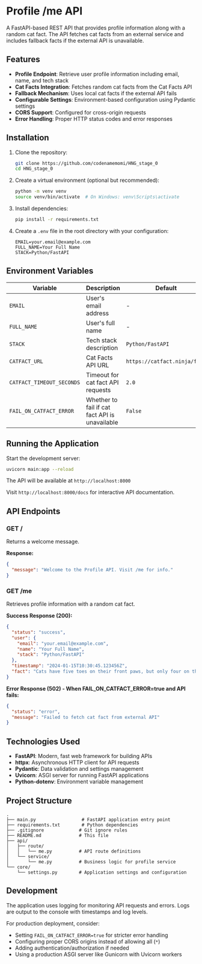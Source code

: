 # Profile /me API

A FastAPI-based REST API that provides profile information along with a random cat fact. The API fetches cat facts from an external service and includes fallback facts if the external API is unavailable.

## Features

- **Profile Endpoint**: Retrieve user profile information including email, name, and tech stack
- **Cat Facts Integration**: Fetches random cat facts from the Cat Facts API
- **Fallback Mechanism**: Uses local cat facts if the external API fails
- **Configurable Settings**: Environment-based configuration using Pydantic settings
- **CORS Support**: Configured for cross-origin requests
- **Error Handling**: Proper HTTP status codes and error responses

## Installation

1. Clone the repository:
   ```bash
   git clone https://github.com/codenamemomi/HNG_stage_0
   cd HNG_stage_0
   ```

2. Create a virtual environment (optional but recommended):
   ```bash
   python -m venv venv
   source venv/bin/activate  # On Windows: venv\Scripts\activate
   ```

3. Install dependencies:
   ```bash
   pip install -r requirements.txt
   ```

4. Create a `.env` file in the root directory with your configuration:
   ```env
   EMAIL=your.email@example.com
   FULL_NAME=Your Full Name
   STACK=Python/FastAPI
   ```

## Environment Variables

| Variable | Description | Default | Required |
|----------|-------------|---------|----------|
| `EMAIL` | User's email address | - | Yes |
| `FULL_NAME` | User's full name | - | Yes |
| `STACK` | Tech stack description | `Python/FastAPI` | Yes |
| `CATFACT_URL` | Cat Facts API URL | `https://catfact.ninja/fact` | Yes |
| `CATFACT_TIMEOUT_SECONDS` | Timeout for cat fact API requests | `2.0` | Yes |
| `FAIL_ON_CATFACT_ERROR` | Whether to fail if cat fact API is unavailable | `False` | Yes |

## Running the Application

Start the development server:
```bash
uvicorn main:app --reload
```

The API will be available at `http://localhost:8000`

Visit `http://localhost:8000/docs` for interactive API documentation.

## API Endpoints

### GET /
Returns a welcome message.

**Response:**
```json
{
  "message": "Welcome to the Profile API. Visit /me for info."
}
```

### GET /me
Retrieves profile information with a random cat fact.

**Success Response (200):**
```json
{
  "status": "success",
  "user": {
    "email": "your.email@example.com",
    "name": "Your Full Name",
    "stack": "Python/FastAPI"
  },
  "timestamp": "2024-01-15T10:30:45.123456Z",
  "fact": "Cats have five toes on their front paws, but only four on their back paws."
}
```

**Error Response (502) - When FAIL_ON_CATFACT_ERROR=true and API fails:**
```json
{
  "status": "error",
  "message": "Failed to fetch cat fact from external API"
}
```

## Technologies Used

- **FastAPI**: Modern, fast web framework for building APIs
- **httpx**: Asynchronous HTTP client for API requests
- **Pydantic**: Data validation and settings management
- **Uvicorn**: ASGI server for running FastAPI applications
- **Python-dotenv**: Environment variable management

## Project Structure

```
.
├── main.py                 # FastAPI application entry point
├── requirements.txt        # Python dependencies
├── .gitignore             # Git ignore rules
├── README.md              # This file
├── api/
│   ├── route/
│   │   └── me.py          # API route definitions
│   └── service/
│       └── me.py          # Business logic for profile service
└── core/
    └── settings.py        # Application settings and configuration
```

## Development

The application uses logging for monitoring API requests and errors. Logs are output to the console with timestamps and log levels.

For production deployment, consider:
- Setting `FAIL_ON_CATFACT_ERROR=true` for stricter error handling
- Configuring proper CORS origins instead of allowing all (`*`)
- Adding authentication/authorization if needed
- Using a production ASGI server like Gunicorn with Uvicorn workers
